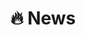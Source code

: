# 🔥 News
<!-- - *202305*: 🎉 Five papers are accepted by ACL 2023
- *202304*: 🔥 We release [AudioGPT](https://github.com/AIGC-Audio/AudioGPT) (⭐️6k+)
- *202304*: 🎉 One paper ([Make-an-Audio](https://text-to-audio.github.io/)) is accepted by ICML 2023
- *202301*: DiffSinger was introduced in [a very popular video](https://www.bilibili.com/video/BV1uM411t7ZJ) (2000k+ views) in Bilibili!
- *202301*: Three papers are accepted by ICLR 2023!
- *202301*: I join [Bytedance AI Lab, Speech & Audio Team](https://ailab.bytedance.com/) <img src='./images/tiktok.png' style='width: 6em;'> as a research scientist in Singapore!
- *202212*: 🎉 My [google scholar](https://scholar.google.com/citations?user=4FA6C0AAAAAJ) citations have exceeded 2000!
- *202202*: I release a modern and responsive academic personal [homepage template](https://github.com/RayeRen/acad-homepage.github.io). Welcome to STAR and FORK! -->